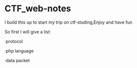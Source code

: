 # CTF_web-notes
I build this up to start my trip on ctf-studing,Enjoy and have fun

So first I will give a list:

·protocol

·php language

·data packet
